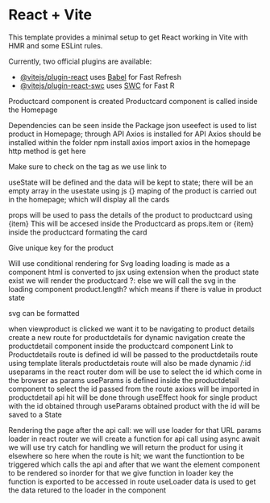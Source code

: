 # React + Vite

This template provides a minimal setup to get React working in Vite with HMR and some ESLint rules.

Currently, two official plugins are available:

- [@vitejs/plugin-react](https://github.com/vitejs/vite-plugin-react/blob/main/packages/plugin-react/README.md) uses [Babel](https://babeljs.io/) for Fast Refresh
- [@vitejs/plugin-react-swc](https://github.com/vitejs/vite-plugin-react-swc) uses [SWC](https://swc.rs/) for Fast R

Productcard component is created
Productcard component is called inside the Homepage

Dependencies can be seen inside the Package json
useefect is used to list product in Homepage; through API
Axios is installed for API
Axios should be installed within the folder
npm install axios
import axios in the homepage
http method is get here

Make sure to check on the <a> tag as we use link to

useState will be defined and the data will be kept to state; there will be an empty array in the usestate
using js {} maping of the product is carried out in the homepage; which will display all the cards

props will be used to pass the details of the product to productcard using {item}
This will be accesed inside the Productcard as props.item or {item} inside the productcard
formating the card

Give unique key for the product

Will use conditional rendering for Svg loading
loading is made as a component
html is converted to jsx using extension
when the product state exist we will render the productcard
?: else we will call the svg in the loading component
product.length? which means if there is value in product state

svg can be formatted

when viewproduct is clicked we want it to be navigating to product details
create a new route for productdetails for dynamic navigation
create the productdetail component
inside the productcard component Link to Productdetails route is defined
id will be passed to the productdetails route using template literals
productdetais route will also be made dynamic /:id
useparams in the react router dom will be use to select the id which come in the browser as params
useParams is defined inside the productdetail component to select the id passed  from the route
axioxs will be imported in productdetail
api hit will be done through useEffect hook for single product with the id obtained through useParams
obtained product with the id will be saved to a State

Rendering the page after the api call:
we will use loader for that
URL params loader in react router
we will create a function for api call using async await
we will use try catch for handling
we will return the product for using it elsewhere
so here when the route is hit; we want the functiontion to be triggered which calls the api
and after that we want the element component to be rendered
so inorder for that we give function in loader key
the function is exported to be accessed in route
useLoader data is used to get the data retured to the loader in the component
















